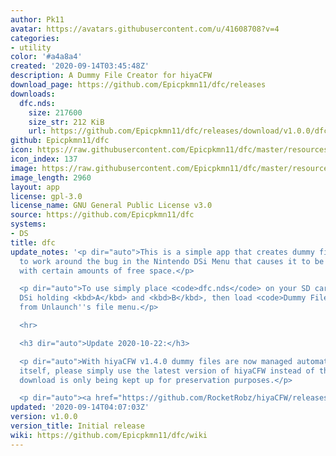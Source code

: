 ```yaml
---
author: Pk11
avatar: https://avatars.githubusercontent.com/u/41608708?v=4
categories:
- utility
color: '#a4a8a4'
created: '2020-09-14T03:45:48Z'
description: A Dummy File Creator for hiyaCFW
download_page: https://github.com/Epicpkmn11/dfc/releases
downloads:
  dfc.nds:
    size: 217600
    size_str: 212 KiB
    url: https://github.com/Epicpkmn11/dfc/releases/download/v1.0.0/dfc.nds
github: Epicpkmn11/dfc
icon: https://raw.githubusercontent.com/Epicpkmn11/dfc/master/resources/icon.png
icon_index: 137
image: https://raw.githubusercontent.com/Epicpkmn11/dfc/master/resources/banner.png
image_length: 2960
layout: app
license: gpl-3.0
license_name: GNU General Public License v3.0
source: https://github.com/Epicpkmn11/dfc
systems:
- DS
title: dfc
update_notes: '<p dir="auto">This is a simple app that creates dummy files for hiyaCFW
  to work around the bug in the Nintendo DSi Menu that causes it to be unable to load
  with certain amounts of free space.</p>

  <p dir="auto">To use simply place <code>dfc.nds</code> on your SD card, boot your
  DSi holding <kbd>A</kbd> and <kbd>B</kbd>, then load <code>Dummy File Creator</code>
  from Unlaunch''s file menu.</p>

  <hr>

  <h3 dir="auto">Update 2020-10-22:</h3>

  <p dir="auto">With hiyaCFW v1.4.0 dummy files are now managed automatically by hiyaCFW
  itself, please simply use the latest version of hiyaCFW instead of this tool. This
  download is only being kept up for preservation purposes.</p>

  <p dir="auto"><a href="https://github.com/RocketRobz/hiyaCFW/releases">https://github.com/RocketRobz/hiyaCFW/releases</a></p>'
updated: '2020-09-14T04:07:03Z'
version: v1.0.0
version_title: Initial release
wiki: https://github.com/Epicpkmn11/dfc/wiki
---
```

